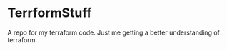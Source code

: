 # TerrformStuff
A repo for my terraform code. Just me getting a better understanding of terraform. 
